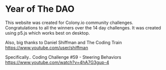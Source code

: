 # Year of The DAO
This website was created for Colony.io community challenges. Congratulations to all the winners over the 14 day challenges. It was created using p5.js which works best on desktop. 

Also, big thanks to Daniel Shiffman and The Coding Train
https://www.youtube.com/user/shiffman

Specifically.. 
Coding Challenge #59 - Steering Behaviors
https://www.youtube.com/watch?v=4hA7G3gup-4

